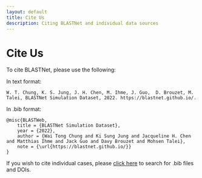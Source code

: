 ```yaml
---
layout: default
title: Cite Us
description: Citing BLASTNet and individual data sources
---
```


# Cite Us

To cite BLASTNet, please use the following:

In text format:
```
W. T. Chung, K. S. Jung, J. H. Chen, M. Ihme, J. Guo,  D. Brouzet, M. Talei, BLASTNet Simulation Dataset, 2022. https://blastnet.github.io/.
```

In .bib format:
```
@misc{BLASTWeb,
    title = {BLASTNet Simulation Dataset},
    year = {2022},
    author = {Wai Tong Chung and Ki Sung Jung and Jacqueline H. Chen and Matthias Ihme and Jack Guo and Davy Brouzet and Mohsen Talei},
    note = {\url{https://blastnet.github.io/}}
}
```

If you wish to cite individual cases, please [click here](./datasets.html) to search for .bib files and DOIs.


